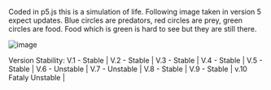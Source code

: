 Coded in p5.js this is a simulation of life. Following image taken in version 5 expect updates.
Blue circles are predators, red circles are prey, green circles are food.
Food which is green is hard to see but they are still there.

![image](https://github.com/gr1ph/p5.js-life-simulation/assets/163816500/c5a1daf8-4211-4921-bb09-02da4f251a45)

Version Stability:
V.1 - Stable |
V.2 - Stable | 
V.3 - Stable |
V.4 - Stable |
V.5 - Stable |
V.6 - Unstable |
V.7 - Unstable |
V.8 - Stable |
V.9 - Stable |
v.10 Fataly Unstable |
